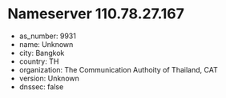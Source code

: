 # Nameserver 110.78.27.167

* as_number: 9931
* name: Unknown
* city: Bangkok
* country: TH
* organization: The Communication Authoity of Thailand, CAT
* version: Unknown
* dnssec: false
